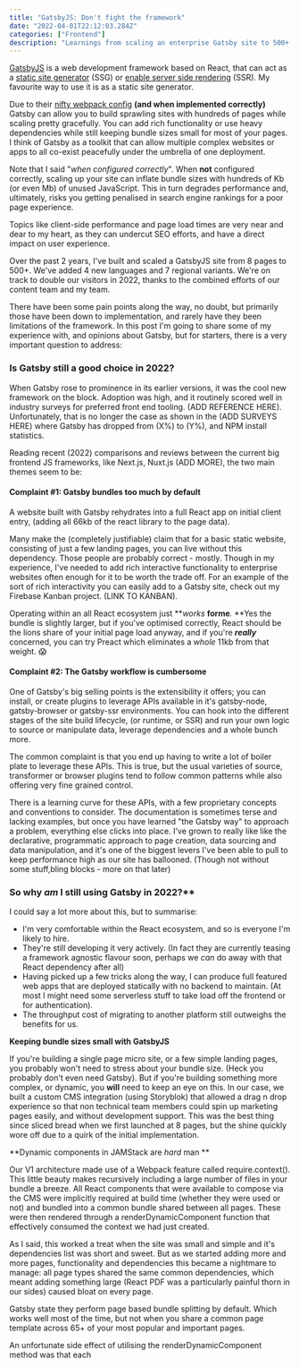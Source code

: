```yaml
---
title: "GatsbyJS: Don't fight the framework"
date: "2022-04-01T22:12:03.284Z"
categories: ["Frontend"]
description: "Learnings from scaling an enterprise Gatsby site to 500+ pages."
---
```


[GatsbyJS](https://www.gatsbyjs.com) is a web development framework based on
React, that can act as a
[static site generator](https://www.gatsbyjs.com/docs/glossary/static-site-generator/#what-is-a-static-site-generator)
(SSG) or
[enable server side rendering](https://www.gatsbyjs.com/docs/glossary/static-site-generator/)
(SSR). My favourite way to use it is as a static site generator.

Due to their
[nifty webpack config](https://github.com/gatsbyjs/gatsby/blob/master/packages/gatsby/src/utils/webpack.config.js)
**(and when implemented correctly)** Gatsby can allow you to build sprawling
sites with hundreds of pages while scaling pretty gracefully. You can add rich
functionality or use heavy dependencies while still keeping bundle sizes small
for most of your pages. I think of Gatsby as a toolkit that can allow multiple
complex websites or apps to all co-exist peacefully under the umbrella of one
deployment.

Note that I said "_when configured correctly_". When **not** configured
correctly, scaling up your site can inflate bundle sizes with hundreds of Kb (or
even Mb) of unused JavaScript. This in turn degrades performance and,
ultimately, risks you getting penalised in search engine rankings for a poor
page experience.

Topics like client-side performance and page load times are very near and dear
to my heart, as they can undercut SEO efforts, and have a direct impact on user
experience.

Over the past 2 years, I've built and scaled a GatsbyJS site from 8 pages to
500+. We've added 4 new languages and 7 regional variants. We're on track to
double our visitors in 2022, thanks to the combined efforts of our content team
and my team.

There have been some pain points along the way, no doubt, but primarily those
have been down to implementation, and rarely have they been limitations of the
framework. In this post I'm going to share some of my experience with, and
opinions about Gatsby, but for starters, there is a very important question to
address:

### Is Gatsby still a good choice in 2022?

When Gatsby rose to prominence in its earlier versions, it was the cool new
framework on the block. Adoption was high, and it routinely scored well in
industry surveys for preferred front end tooling. (ADD REFERENCE HERE).
Unfortunately, that is no longer the case as shown in the (ADD SURVEYS HERE)
where Gatsby has dropped from (X%) to (Y%), and NPM install statistics.

Reading recent (2022) comparisons and reviews between the current big frontend
JS frameworks, like Next.js, Nuxt.js (ADD MORE), the two main themes seem to be:

#### Complaint #1: Gatsby bundles too much by default

A website built with Gatsby rehydrates into a full React app on initial client
entry, (adding all 66kb of the react library to the page data).

Many make the (completely justifiable) claim that for a basic static website,
consisting of just a few landing pages, you can live without this dependency.
Those people are probably correct - mostly. Though in my experience, I've needed
to add rich interactive functionality to enterprise websites often enough for it
to be worth the trade off. For an example of the sort of rich interactivity you
can easily add to a Gatsby site, check out my Firebase Kanban project. (LINK TO
KANBAN).

Operating within an all React ecosystem just **_works_ **forme**_._ **Yes the
bundle is slightly larger, but if you've optimised correctly, React should be
the lions share of your initial page load anyway, and if you're **_really_**
concerned, you can try Preact which eliminates a _whole_ 11kb from that weight.
😱

#### Complaint #2: The Gatsby workflow is cumbersome

One of Gatsby's big selling points is the extensibility it offers; you can
install, or create plugins to leverage APIs available in it's gatsby-node,
gatsby-browser or gatsby-ssr environments. You can hook into the different
stages of the site build lifecycle, (or runtime, or SSR) and run your own logic
to source or manipulate data, leverage dependencies and a whole bunch more.

The common complaint is that you end up having to write a lot of boiler plate to
leverage these APIs. This is true, but the usual varieties of source,
transformer or browser plugins tend to follow common patterns while also
offering very fine grained control.

There is a learning curve for these APIs, with a few proprietary concepts and
conventions to consider. The documentation is sometimes terse and lacking
examples, but once you have learned "the Gatsby way" to approach a problem,
everything else clicks into place. I've grown to really like like the
declarative, programmatic approach to page creation, data sourcing and data
manipulation, and it's one of the biggest levers I've been able to pull to keep
performance high as our site has ballooned. (Though not without some stuff,bling
blocks - more on that later)

### So why _am_ I still using Gatsby in 2022?\*\*

I could say a lot more about this, but to summarise:

- I'm very comfortable within the React ecosystem, and so is everyone I'm likely
  to hire.
- They're still developing it very actively. (In fact they are currently teasing
  a framework agnostic flavour soon, perhaps we _can_ do away with that React
  dependency after all)
- Having picked up a few tricks along the way, I can produce full featured web
  apps that are deployed statically with no backend to maintain. (At most I
  might need some serverless stuff to take load off the frontend or for
  authentication).
- The throughput cost of migrating to another platform still outweighs the
  benefits for us.

**Keeping bundle sizes small with GatsbyJS**

If you're building a single page micro site, or a few simple landing pages, you
probably won't need to stress about your bundle size. (Heck you probably don't
even need Gatsby). But if you're building something more complex, or dynamic,
you **will** need to keep an eye on this. In our case, we built a custom CMS
integration (using Storyblok) that allowed a drag n drop experience so that non
technical team members could spin up marketing pages easily, and without
development support. This was the best thing since sliced bread when we first
launched at 8 pages, but the shine quickly wore off due to a quirk of the
initial implementation.

**Dynamic components in JAMStack are _hard_ man **

Our V1 architecture made use of a Webpack feature called require.context(). This
little beauty makes recursively including a large number of files in your bundle
a breeze. All React components that were available to compose via the CMS were
implicitly required at build time (whether they were used or not) and bundled
into a common bundle shared between all pages. These were then rendered through
a renderDynamicComponent function that effectively consumed the context we had
just created.

As I said, this worked a treat when the site was small and simple and it's
dependencies list was short and sweet. But as we started adding more and more
pages, functionality and dependencies this became a nightmare to manage: all
page types shared the same common dependencies, which meant adding something
large (React PDF was a particularly painful thorn in our sides) caused bloat on
every page.

Gatsby state they perform page based bundle splitting by default. Which works
well most of the time, but not when you share a common page template across 65+
of your most popular and important pages.

An unfortunate side effect of utilising the renderDynamicComponent method was
that each
